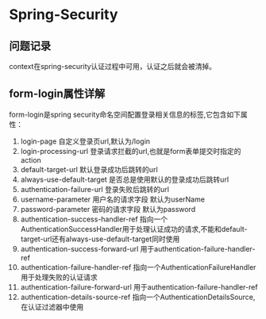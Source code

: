 # Spring-Security

## 问题记录
context在spring-security认证过程中可用，认证之后就会被清掉。

## form-login属性详解

form-login是spring security命名空间配置登录相关信息的标签,它包含如下属性： 

1. login-page 自定义登录页url,默认为/login 
2. login-processing-url 登录请求拦截的url,也就是form表单提交时指定的action 
3. default-target-url 默认登录成功后跳转的url 
4. always-use-default-target 是否总是使用默认的登录成功后跳转url 
5. authentication-failure-url 登录失败后跳转的url 
6. username-parameter 用户名的请求字段 默认为userName 
7. password-parameter 密码的请求字段 默认为password 
8. authentication-success-handler-ref 指向一个AuthenticationSuccessHandler用于处理认证成功的请求,不能和default-target-url还有always-use-default-target同时使用 
9. authentication-success-forward-url 用于authentication-failure-handler-ref 
10. authentication-failure-handler-ref 指向一个AuthenticationFailureHandler用于处理失败的认证请求 
11. authentication-failure-forward-url 用于authentication-failure-handler-ref 
12. authentication-details-source-ref 指向一个AuthenticationDetailsSource,在认证过滤器中使用